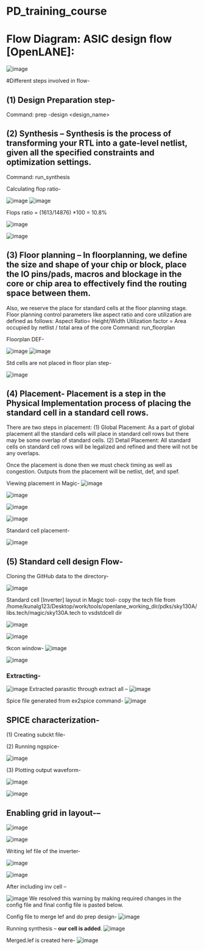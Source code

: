 # PD_training_course
# Flow Diagram: ASIC design flow [OpenLANE]: 

 ![image](https://user-images.githubusercontent.com/108124284/175554215-99c2bd58-d7d9-490a-98a1-fdc260f82771.png)

#Different steps involved in flow- 

## (1) Design Preparation step-

Command: prep -design <design_name>

## (2) Synthesis – Synthesis is the process of transforming your RTL into a gate-level netlist, given all the specified constraints and optimization settings.

Command: run_synthesis

Calculating flop ratio- 

![image](https://user-images.githubusercontent.com/108124284/175554373-d7581753-2de1-42d8-9b0c-0742c75ea380.png)
![image](https://user-images.githubusercontent.com/108124284/175554396-215c4256-7b4a-4b9b-b398-1fb80011fbc2.png)

 

Flops ratio = (1613/14876) *100 = 10.8%

![image](https://user-images.githubusercontent.com/108124284/175554420-b6c7c1db-ea34-4f6e-893b-8b3f6800bc2e.png)
 
 ![image](https://user-images.githubusercontent.com/108124284/175554465-25c44dcd-4431-4205-a683-13580990be54.png)



## (3) Floor planning – In floorplanning, we define the size and shape of your chip or block, place the IO pins/pads, macros and blockage in the core or chip area to effectively find the routing space between them. 
Also, we reserve the place for standard cells at the floor planning stage.
Floor planning control parameters like aspect ratio and core utilization are defined as follows:
Aspect Ratio= Height/Width 
Utilization factor = Area occupied by netlist / total area of the core
Command: run_floorplan


Floorplan DEF-

 ![image](https://user-images.githubusercontent.com/108124284/175554498-1ab0f9a7-4dee-489d-a74a-67a1d19682dd.png)
![image](https://user-images.githubusercontent.com/108124284/175554534-d48f7b49-0d34-4a3a-8ac5-c672321d253e.png)

 
Std cells are not placed in floor plan step- 
 
![image](https://user-images.githubusercontent.com/108124284/175557461-27636c6b-6347-47b8-b57c-b8d09c8c2de2.png)


## (4) Placement- Placement is a step in the Physical Implementation process of placing the standard cell in a standard cell rows.
There are two steps in placement:
(1) Global Placement: As a part of global placement all the standard cells will place in standard cell rows but there may be some overlap of standard cells.
(2) Detail Placement: All standard cells on standard cell rows will be legalized and refined and there will not be any overlaps.

Once the placement is done then we must check timing as well as congestion. Outputs from the placement will be netlist, def, and spef.

Viewing placement in Magic-
![image](https://user-images.githubusercontent.com/108124284/175555352-68366e98-5761-4e9f-99c6-c5bd4f489c5d.png)

![image](https://user-images.githubusercontent.com/108124284/175555383-1fa57851-b693-4305-ae46-8595cd307e8f.png)

![image](https://user-images.githubusercontent.com/108124284/175555405-ab6b0f64-02ae-4321-914d-463a59e5a478.png)

![image](https://user-images.githubusercontent.com/108124284/175555453-3be635fc-cd89-4e3b-8b2c-55a8c0bf99ef.png)

Standard cell placement- 

![image](https://user-images.githubusercontent.com/108124284/175555527-9eeaafb8-b47a-4df4-9e77-4089da5d3e33.png)

## (5) Standard cell design Flow- 
Cloning the GitHub data to the directory-

![image](https://user-images.githubusercontent.com/108124284/175555976-a68595ec-ce93-45d9-b459-d4b2f5fba73e.png)


Standard cell [Inverter] layout in Magic tool- 
copy the tech file from /home/kunalg123/Desktop/work/tools/openlane_working_dir/pdks/sky130A/libs.tech/magic/sky130A.tech to vsdstdcell dir

 ![image](https://user-images.githubusercontent.com/108124284/175556006-df246dd9-9967-4a2a-bc12-4dd38eb61c91.png)

 ![image](https://user-images.githubusercontent.com/108124284/175556059-ce279af9-95c4-4246-9cd3-493ef0120304.png)


tkcon window-
 ![image](https://user-images.githubusercontent.com/108124284/175556096-a0aa702d-99c4-4d13-80c0-97953bcbfc03.png)

![image](https://user-images.githubusercontent.com/108124284/175556133-719ecc5b-8679-47f1-9e30-d7ca2c3df83a.png)


 ### Extracting-
![image](https://user-images.githubusercontent.com/108124284/175556223-4a17e9a7-0eab-487a-a923-916532eb202c.png)
Extracted parasitic through extract all –
![image](https://user-images.githubusercontent.com/108124284/175556264-226aab3f-5f73-4c49-aa60-3775ffe591b2.png)

Spice file generated from ex2spice command- 
![image](https://user-images.githubusercontent.com/108124284/175556363-2fe8363b-7509-45ba-b5c2-1e571d3ec1ae.png)


## SPICE characterization-
(1) Creating subckt file-

(2) Running ngspice-

![image](https://user-images.githubusercontent.com/108124284/175556548-d8af6400-adb0-4a03-aa75-759224b2b8af.png)

(3) Plotting output waveform-

![image](https://user-images.githubusercontent.com/108124284/175556624-0bf7f78b-8141-43a7-b19a-44e2e38da45f.png)

![image](https://user-images.githubusercontent.com/108124284/175556652-97170f43-f2ac-4401-935c-0d8b240dea03.png)

## Enabling grid in layout-–

![image](https://user-images.githubusercontent.com/108124284/175800897-4a87e354-8342-4cce-9d61-27e8e25adc16.png)

![image](https://user-images.githubusercontent.com/108124284/175800902-32853728-3a3a-4aa3-99dd-5a5eefccc047.png)

Writing lef file of the inverter-

![image](https://user-images.githubusercontent.com/108124284/175800911-235bb333-8d47-4295-b5fd-02a786cb225f.png)

![image](https://user-images.githubusercontent.com/108124284/175800913-eedb6d33-f3fe-4306-9b97-9805cfc37967.png)

After including inv cell – 

![image](https://user-images.githubusercontent.com/108124284/175800925-168c8e23-9c16-4fd2-b1c8-f8fe65440fa9.png)
We resolved this warning by making required changes in the config file and final config file is pasted below.

Config file to merge lef and do prep design-
![image](https://user-images.githubusercontent.com/108124284/175800938-3caa9b4a-8228-4d1d-8918-56e5eeed8a8d.png)

Running synthesis – **our cell is added**.
![image](https://user-images.githubusercontent.com/108124284/175800958-459c54ef-4311-45f8-a931-26049b9ceaa1.png)

Merged.lef is created here-
![image](https://user-images.githubusercontent.com/108124284/175800972-b772defe-1088-4e04-a562-6ca317f8a45c.png)




